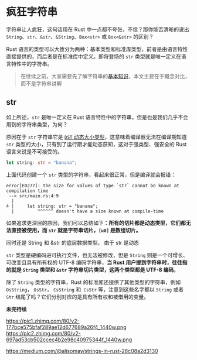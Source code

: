 # 疯狂字符串
字符串让人疯狂，这句话用在 Rust 中一点都不夸张，不信？那你能否清晰的说出 `String`、`str`、`&str`、`&String`、`Box<str>` 或 `Box<&str>` 的区别？

Rust 语言的类型可以大致分为两种：基本类型和标准库类型，前者是由语言特性直接提供的，而后者是在标准库中定义。即将登场的 `str` 类型就是唯一定义在语言特性中的字符串。

> 在继续之前，大家需要先了解字符串的[基本知识](https://course.rs/basic/compound-type/string-slice.html)，本文主要在于概念对比，而不是字符串讲解

## str
如上所述，`str` 是唯一定义在 Rust 语言特性中的字符串，但是也是我们几乎不会用到的字符串类型，为何？

原因在于 `str` 字符串它是 [`DST` 动态大小类型](https://course.rs/advance/into-types/sized.html#动态大小类型-dst)，这意味着编译器无法在编译期知道 `str` 类型的大小，只有到了运行期才能动态获知，这对于强类型、强安全的 Rust 语言来说是不可接受的。

```rust
let string: str = "banana";
```

上面代码创建一个 `str` 类型的字符串，看起来很正常，但是编译就会报错：
```shell
error[E0277]: the size for values of type `str` cannot be known at compilation time
 --> src/main.rs:4:9
  |
4 |     let string: str = "banana";
  |         ^^^^^^ doesn't have a size known at compile-time
```

如果追求更深层的原因，我们可以总结如下：**所有的切片都是动态类型，它们都无法直接被使用，而 `str` 就是字符串切片，`[u8]` 是数组切片。**


同时还是 String 和 &str 的底层数据类型。 由于 str 是动态

`str` 类型是硬编码进可执行文件，也无法被修改，但是 `String` 则是一个可增长、可改变且具有所有权的 UTF-8 编码字符串，**当 Rust 用户提到字符串时，往往指的就是 `String` 类型和 `&str` 字符串切片类型，这两个类型都是 UTF-8 编码**。

除了 `String` 类型的字符串，Rust 的标准库还提供了其他类型的字符串，例如 `OsString`， `OsStr`， `CsString` 和` CsStr` 等，注意到这些名字都以 `String` 或者 `Str` 结尾了吗？它们分别对应的是具有所有权和被借用的变量。
    



**未完待续**    

https://pic1.zhimg.com/80/v2-177bce575bfaf289ae12d677689a26f4_1440w.png
https://pic2.zhimg.com/80/v2-697ad53cb502ccec4b2e98c40975344f_1440w.png


https://medium.com/@alisomay/strings-in-rust-28c08a2d3130